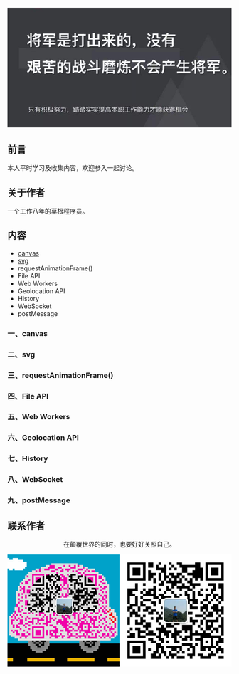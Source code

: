 ![image](../img/timg.jpg)
<br>

## 前言

本人平时学习及收集内容，欢迎参入一起讨论。

## 关于作者

一个工作八年的草根程序员。

## 内容

- [canvas](#一canvas)
- [svg](#二svg)
- requestAnimationFrame()
- File API
- Web Workers
- Geolocation API
- History
- WebSocket
- postMessage

### 一、canvas

### 二、svg

### 三、requestAnimationFrame()

### 四、File API

### 五、Web Workers

### 六、Geolocation API

### 七、History

### 八、WebSocket

### 九、postMessage

## 联系作者

<div align="center">
    <p>
        在颠覆世界的同时，也要好好关照自己。
    </p>
    <img src="../img/contact.png" />
</div>